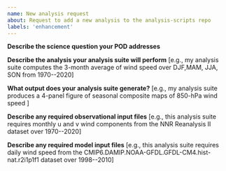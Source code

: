 ```yaml
---
name: New analysis request
about: Request to add a new analysis to the analysis-scripts repo
labels: 'enhancement'
---
```


**Describe the science question your POD addresses**

**Describe the analysis your analysis suite will perform**
[e.g., my analysis suite computes the 3-month average of wind speed over DJF,MAM, JJA, SON from 1970--2020]

**What output does your analysis suite generate?**
[e.g., my analysis suite produces a 4-panel figure of seasonal composite maps of 850-hPa wind speed ]

**Describe any required observational input files**
[e.g., this analysis suite requires monthly u and v wind components from the NNR Reanalysis II dataset over 1970--2020]

**Describe any required model input files**
[e.g., this analysis suite requires daily wind speed from the CMIP6.DAMIP.NOAA-GFDL.GFDL-CM4.hist-nat.r2i1p1f1 dataset over 1998--2010]

